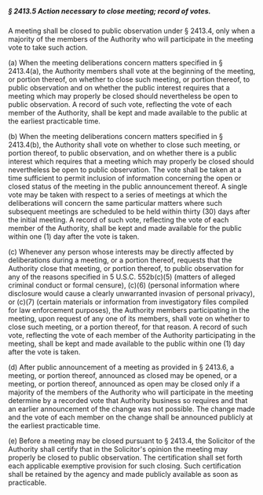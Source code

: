 ##### § 2413.5 Action necessary to close meeting; record of votes. #####

A meeting shall be closed to public observation under § 2413.4, only when a majority of the members of the Authority who will participate in the meeting vote to take such action.

(a) When the meeting deliberations concern matters specified in § 2413.4(a), the Authority members shall vote at the beginning of the meeting, or portion thereof, on whether to close such meeting, or portion thereof, to public observation and on whether the public interest requires that a meeting which may properly be closed should nevertheless be open to public observation. A record of such vote, reflecting the vote of each member of the Authority, shall be kept and made available to the public at the earliest practicable time.

(b) When the meeting deliberations concern matters specified in § 2413.4(b), the Authority shall vote on whether to close such meeting, or portion thereof, to public observation, and on whether there is a public interest which requires that a meeting which may properly be closed should nevertheless be open to public observation. The vote shall be taken at a time sufficient to permit inclusion of information concerning the open or closed status of the meeting in the public announcement thereof. A single vote may be taken with respect to a series of meetings at which the deliberations will concern the same particular matters where such subsequent meetings are scheduled to be held within thirty (30) days after the initial meeting. A record of such vote, reflecting the vote of each member of the Authority, shall be kept and made available for the public within one (1) day after the vote is taken.

(c) Whenever any person whose interests may be directly affected by deliberations during a meeting, or a portion thereof, requests that the Authority close that meeting, or portion thereof, to public observation for any of the reasons specified in 5 U.S.C. 552b(c)(5) (matters of alleged criminal conduct or formal censure), (c)(6) (personal information where disclosure would cause a clearly unwarranted invasion of personal privacy), or (c)(7) (certain materials or information from investigatory files compiled for law enforcement purposes), the Authority members participating in the meeting, upon request of any one of its members, shall vote on whether to close such meeting, or a portion thereof, for that reason. A record of such vote, reflecting the vote of each member of the Authority participating in the meeting, shall be kept and made available to the public within one (1) day after the vote is taken.

(d) After public announcement of a meeting as provided in § 2413.6, a meeting, or portion thereof, announced as closed may be opened, or a meeting, or portion thereof, announced as open may be closed only if a majority of the members of the Authority who will participate in the meeting determine by a recorded vote that Authority business so requires and that an earlier announcement of the change was not possible. The change made and the vote of each member on the change shall be announced publicly at the earliest practicable time.

(e) Before a meeting may be closed pursuant to § 2413.4, the Solicitor of the Authority shall certify that in the Solicitor's opinion the meeting may properly be closed to public observation. The certification shall set forth each applicable exemptive provision for such closing. Such certification shall be retained by the agency and made publicly available as soon as practicable.